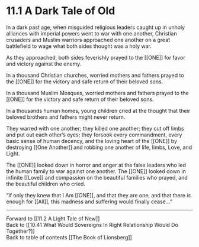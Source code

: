 # 11.1 A Dark Tale of Old

In a dark past age, when misguided religious leaders caught up in unholy alliances with imperial powers went to war with one another, Christian crusaders and Muslim warriors approached one another on a great battlefield to wage what both sides thought was a holy war. 

As they approached, both sides feverishly prayed to the [[ONE]] for favor and victory against the enemy. 

In a thousand Christian churches, worried mothers and fathers prayed to the [[ONE]] for the victory and safe return of their beloved sons. 

In a thousand Muslim Mosques, worried mothers and fathers prayed to the [[ONE]] for the victory and safe return of their beloved sons. 

In a thousands human homes, young children cried at the thought that their beloved brothers and fathers might never return. 

They warred with one another; they killed one another; they cut off limbs and put out each other’s eyes; they forsook every commandment, every basic sense of human decency, and the loving heart of the [[ONE]] by destroying [[One Another]] and robbing one another of life, limbs, Love, and Light. 

The [[ONE]] looked down in horror and anger at the false leaders who led the human family to war against one another. The [[ONE]] looked down in infinite [[Love]] and compassion on the beautiful families who prayed, and the beautiful children who cried.

“If only they knew that I Am [[ONE]], and that they are one, and that there is enough for [[All]], this madness and suffering would finally cease...”

___

Forward to [[11.2 A Light Tale of New]]  
Back to [[10.41 What Would Sovereigns In Right Relationship Would Do Together?]]  
Back to table of contents [[The Book of Lionsberg]]  
